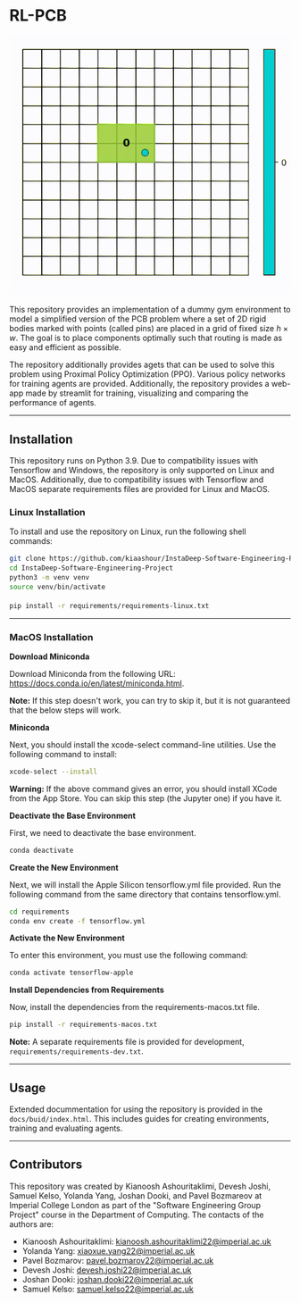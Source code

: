 # RL-PCB

![Example image](docs/env_pics/rollout.gif)


This repository provides an implementation of a dummy gym environment to model a simplified version of the PCB problem where a set of 2D rigid bodies marked with points (called pins) are placed in a grid of fixed size $h \times w$. The goal is to place components optimally such that routing is made as easy and efficient as possible.

The repository additionally provides agets that can be used to solve this problem using Proximal Policy Optimization (PPO). Various policy networks for training 
agents are provided. Additionally, the repository provides a web-app made by streamlit for training, visualizing and comparing the performance of agents. 

---

## Installation

This repository runs on Python 3.9. Due to compatibility issues with Tensorflow and Windows, the repository is only supported on Linux and MacOS. Additionally, due to compatibility issues with Tensorflow and MacOS separate requirements files are provided for Linux and MacOS.

### Linux Installation

To install and use the repository on Linux, run the following shell commands:

```bash
git clone https://github.com/kiaashour/InstaDeep-Software-Engineering-Project.git
cd InstaDeep-Software-Engineering-Project
python3 -m venv venv
source venv/bin/activate

pip install -r requirements/requirements-linux.txt
```
---


### MacOS Installation

**Download Miniconda**

Download Miniconda from the following URL: https://docs.conda.io/en/latest/miniconda.html.

**Note:** If this step doesn't work, you can try to skip it, but it is not guaranteed that the below steps will work.

**Miniconda**

Next, you should install the xcode-select command-line utilities. Use the following command to install:

```bash
xcode-select --install
```

**Warning:** If the above command gives an error, you should install XCode from the App Store. You can skip this step (the Jupyter one) if you have it.


**Deactivate the Base Environment**

First, we need to deactivate the base environment.

```bash
conda deactivate
```

**Create the New Environment**

Next, we will install the Apple Silicon tensorflow.yml file provided. Run the following command from the same directory that contains tensorflow.yml. 

```bash
cd requirements
conda env create -f tensorflow.yml
```

**Activate the New Environment**

To enter this environment, you must use the following command:

```bash
conda activate tensorflow-apple
```

**Install Dependencies from Requirements**

Now, install the dependencies from the requirements-macos.txt file.

```bash
pip install -r requirements-macos.txt
```


**Note:** A separate requirements file is provided for development, ```requirements/requirements-dev.txt```. 

---
## Usage

Extended docummentation for using the repository is provided in the `docs/buid/index.html`. This includes guides for creating environments, training and evaluating agents.

---

## Contributors

This repository was created by Kianoosh Ashouritaklimi, Devesh Joshi, Samuel Kelso, Yolanda Yang, Joshan Dooki, and Pavel Bozmareov at Imperial College London as part of the "Software Engineering Group Project" course in the Department of Computing. The contacts of the authors are:

- Kianoosh Ashouritaklimi: kianoosh.ashouritaklimi22@imperial.ac.uk
- Yolanda Yang: xiaoxue.yang22@imperial.ac.uk
- Pavel Bozmarov: pavel.bozmarov22@imperial.ac.uk
- Devesh Joshi: devesh.joshi22@imperial.ac.uk
- Joshan Dooki: joshan.dooki22@imperial.ac.uk
- Samuel Kelso: samuel.kelso22@imperial.ac.uk
